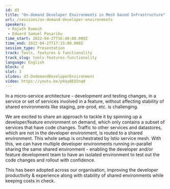 ```yaml
---
id: d3
title: "On-demand Developer Environments in Mesh based Infrastructure"
url: /sessions/on-demand-developer-environments
speakers:
 - Rajath Ramesh
 - Edward Samuel Pasaribu
time_start: 2022-04-27T16:40:00.000Z
time_end: 2022-04-27T17:15:00.000Z
session_type: Presentation
track: Tools, features & functionality
track_slug: tools-features-functionality
language: English
block: d
slot: 3
slides: d3-OndemandDeveloperEnvironment
video: https://youtu.be/p9ayBEQSnq0
---
```


In a micro-service architecture - development and testing changes, in a service or set of services involved in a feature, without affecting stability of shared environments like staging, pre-prod, etc. is challenging. 
 
We are excited to share an approach to tackle it by spinning up a developer/feature environment on demand, which only contains a subset of services that have code changes. Traffic to other services and datastores, which are not in the developer environment, is routed to a shared environment. This whole setup is orchestrated by Istio service mesh. With this, we can have multiple developer environments running in-parallel sharing the same shared environment - enabling the developer and/or feature development team to have an isolated environment to test out the code changes and rollout with confidence.  
 
This has been adopted across our organisation, improving the developer productivity & experience along with stability of shared environments while keeping costs in check.
